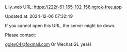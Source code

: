 Lily_web URL: https://222f-61-165-102-156.ngrok-free.app

Updated at: 2024-12-06 07:32:49

If you cannot open this URL, the server might be down.

Please contact: 

goley04@foxmail.com Or Wechat:GL_yeaH